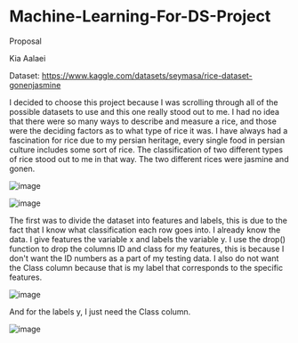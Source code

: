 # Machine-Learning-For-DS-Project
Proposal

Kia Aalaei

Dataset: https://www.kaggle.com/datasets/seymasa/rice-dataset-gonenjasmine

I decided to choose this project because I was scrolling through all of the possible datasets to use and this one really stood out to me. I had no idea that there were so many ways to describe and measure a rice, and those were the deciding factors as to what type of rice it was. I have always had a fascination for rice due to my persian heritage, every single food in persian culture includes some sort of rice. The classification of two different types of rice stood out to me in that way. The two different rices were jasmine and gonen.


![image](https://user-images.githubusercontent.com/120366695/232713374-d36d695b-d108-437d-bfc4-538000f02450.png)

![image](https://user-images.githubusercontent.com/120366695/232713506-2b5a6ca3-a280-4b6c-9a01-2956357736a9.png)

The first was to divide the dataset into features and labels, this is due to the fact that I know what classification each row goes into. I already know the data. I give features the variable x and labels the variable y. I use the drop() function to drop the columns ID and class for my features, this is because I don't want the ID numbers as a part of my testing data. I also do not want the Class column because that is my label that corresponds to the specific features.

![image](https://user-images.githubusercontent.com/120366695/232713664-14f30228-bcbc-4b53-a9a4-6961c6454da3.png)

And for the labels y, I just need the Class column.

![image](https://user-images.githubusercontent.com/120366695/232713755-ac2b6efc-56ed-45bb-822b-7e34f0d422ed.png)

